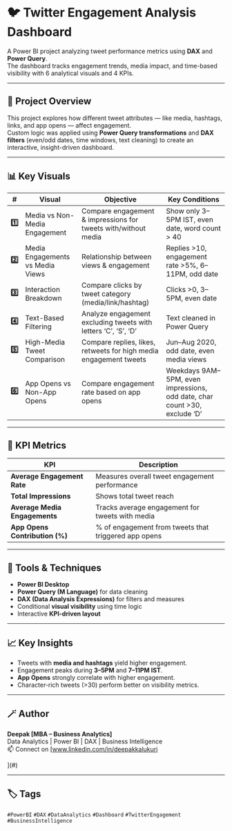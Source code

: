 # 🐦 Twitter Engagement Analysis Dashboard

A Power BI project analyzing tweet performance metrics using **DAX** and **Power Query**.  
The dashboard tracks engagement trends, media impact, and time-based visibility with 6 analytical visuals and 4 KPIs.

---

## 📘 Project Overview
This project explores how different tweet attributes — like media, hashtags, links, and app opens — affect engagement.  
Custom logic was applied using **Power Query transformations** and **DAX filters** (even/odd dates, time windows, text cleaning) to create an interactive, insight-driven dashboard.

---

## 📊 Key Visuals

| # | Visual | Objective | Key Conditions |
|---|---------|------------|----------------|
| **1️⃣** | Media vs Non-Media Engagement | Compare engagement & impressions for tweets with/without media | Show only 3–5PM IST, even date, word count > 40 |
| **2️⃣** | Media Engagements vs Media Views | Relationship between views & engagement | Replies >10, engagement rate >5%, 6–11PM, odd date |
| **3️⃣** | Interaction Breakdown | Compare clicks by tweet category (media/link/hashtag) | Clicks >0, 3–5PM, even date |
| **4️⃣** | Text-Based Filtering | Analyze engagement excluding tweets with letters ‘C’, ‘S’, ‘D’ | Text cleaned in Power Query |
| **5️⃣** | High-Media Tweet Comparison | Compare replies, likes, retweets for high media engagement tweets | Jun–Aug 2020, odd date, even media views |
| **6️⃣** | App Opens vs Non-App Opens | Compare engagement rate based on app opens | Weekdays 9AM–5PM, even impressions, odd date, char count >30, exclude ‘D’ |

---

## 🧮 KPI Metrics

| KPI | Description |
|------|--------------|
| **Average Engagement Rate** | Measures overall tweet engagement performance |
| **Total Impressions** | Shows total tweet reach |
| **Average Media Engagements** | Tracks average engagement for tweets with media |
| **App Opens Contribution (%)** | % of engagement from tweets that triggered app opens |

---

## 🧱 Tools & Techniques
- **Power BI Desktop**
- **Power Query (M Language)** for data cleaning  
- **DAX (Data Analysis Expressions)** for filters and measures  
- Conditional **visual visibility** using time logic  
- Interactive **KPI-driven layout**

---

## 📈 Key Insights
- Tweets with **media and hashtags** yield higher engagement.  
- Engagement peaks during **3–5PM** and **7–11PM IST**.  
- **App Opens** strongly correlate with higher engagement.  
- Character-rich tweets (>30) perform better on visibility metrics.

---

## 🪄 Author
**Deepak [MBA – Business Analytics]**  
Data Analytics | Power BI | DAX | Business Intelligence  
📫 Connect on [www.linkedin.com/in/deepakkalukuri

](#)

---

## 🏷️ Tags
`#PowerBI` `#DAX` `#DataAnalytics` `#Dashboard` `#TwitterEngagement` `#BusinessIntelligence`
